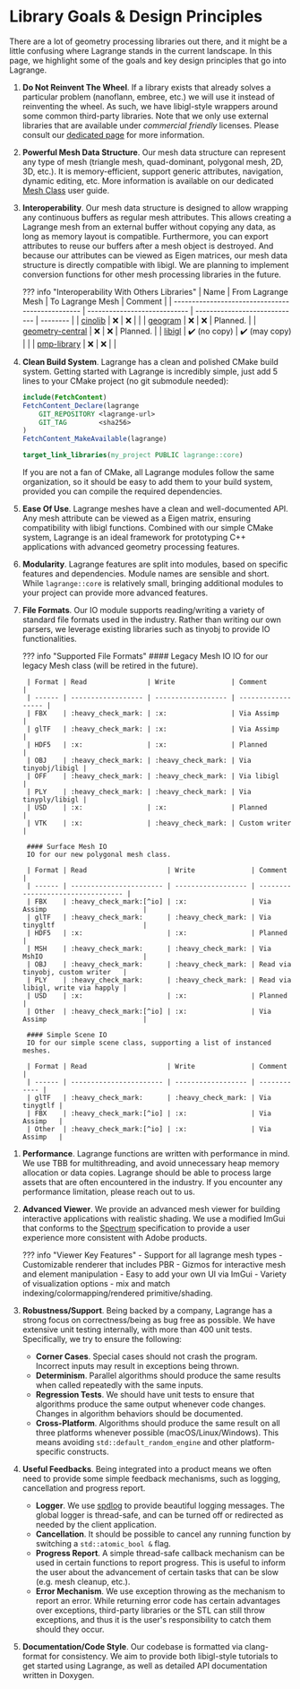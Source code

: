 # Library Goals & Design Principles

There are a lot of geometry processing libraries out there, and it might be a little confusing where
Lagrange stands in the current landscape. In this page, we highlight some of the goals and key
design principles that go into Lagrange.

1. **Do Not Reinvent The Wheel**. If a library exists that already solves a particular problem
   (nanoflann, embree, etc.) we will use it instead of reinventing the wheel. As such, we have
   libigl-style wrappers around some common third-party libraries. Note that we only use external
   libraries that are available under *commercial friendly* licenses. Please consult our [dedicated
   page](third-party.md) for more information.

2. **Powerful Mesh Data Structure**. Our mesh data structure can represent any type of mesh
   (triangle mesh, quad-dominant, polygonal mesh, 2D, 3D, etc.). It is memory-efficient, support
   generic attributes, navigation, dynamic editing, etc. More information is available on our
   dedicated [Mesh Class](user/core/mesh.md) user guide.

3. **Interoperability**. Our mesh data structure is designed to allow wrapping any continuous
   buffers as regular mesh attributes. This allows creating a Lagrange mesh from an external buffer
   without copying any data, as long as memory layout is compatible. Furthermore, you can export
   attributes to reuse our buffers after a mesh object is destroyed. And because our attributes can
   be viewed as Eigen matrices, our mesh data structure is directly compatible with libigl. We are
   planning to implement conversion functions for other mesh processing libraries in the future.

    ??? info "Interoperability With Others Libraries"
        | Name                                             | From Lagrange Mesh           | To Lagrange Mesh              | Comment  |
        | ------------------------------------------------ | ---------------------------- | ----------------------------- | -------- |
        | [cinolib](https://github.com/mlivesu/cinolib)    | :x:                          | :x:                           |          |
        | [geogram](https://github.com/BrunoLevy/geogram)  | :x:                          | :x:                           | Planned. |
        | [geometry-central](http://geometry-central.net/) | :x:                          | :x:                           | Planned. |
        | [libigl](https://libigl.github.io/)              | :heavy_check_mark: (no copy) | :heavy_check_mark: (may copy) |          |
        | [pmp-library](http://www.pmp-library.org/)       | :x:                          | :x:                           |          |

4. **Clean Build System**. Lagrange has a clean and polished CMake build system. Getting started
   with Lagrange is incredibly simple, just add 5 lines to your CMake project (no git submodule
   needed):

    ```cmake
    include(FetchContent)
    FetchContent_Declare(lagrange
        GIT_REPOSITORY <lagrange-url>
        GIT_TAG        <sha256>
    )
    FetchContent_MakeAvailable(lagrange)

    target_link_libraries(my_project PUBLIC lagrange::core)
    ```

    If you are not a fan of CMake, all Lagrange modules follow the same organization, so it should
    be easy to add them to your build system, provided you can compile the required dependencies.

5. **Ease Of Use**. Lagrange meshes have a clean and well-documented API. Any mesh attribute can be
   viewed as a Eigen matrix, ensuring compatibility with libigl functions. Combined with our simple
   CMake system, Lagrange is an ideal framework for prototyping C++ applications with advanced
   geometry processing features.

6. **Modularity**. Lagrange features are split into modules, based on specific features and
   dependencies. Module names are sensible and short. While `lagrange::core` is relatively small,
   bringing additional modules to your project can provide more advanced features.

7. **File Formats**. Our IO module supports reading/writing a variety of standard file formats used
   in the industry. Rather than writing our own parsers, we leverage existing libraries such as
   tinyobj to provide IO functionalities.

    ??? info "Supported File Formats"
        #### Legacy Mesh IO
        IO for our legacy Mesh class (will be retired in the future).

        | Format | Read               | Write              | Comment            |
        | ------ | ------------------ | ------------------ | ------------------ |
        | FBX    | :heavy_check_mark: | :x:                | Via Assimp         |
        | glTF   | :heavy_check_mark: | :x:                | Via Assimp         |
        | HDF5   | :x:                | :x:                | Planned            |
        | OBJ    | :heavy_check_mark: | :heavy_check_mark: | Via tinyobj/libigl |
        | OFF    | :heavy_check_mark: | :heavy_check_mark: | Via libigl         |
        | PLY    | :heavy_check_mark: | :heavy_check_mark: | Via tinyply/libigl |
        | USD    | :x:                | :x:                | Planned            |
        | VTK    | :x:                | :heavy_check_mark: | Custom writer      |

        #### Surface Mesh IO
        IO for our new polygonal mesh class.

        | Format | Read                    | Write              | Comment                           |
        | ------ | ----------------------- | ------------------ | --------------------------------- |
        | FBX    | :heavy_check_mark:[^io] | :x:                | Via Assimp                        |
        | glTF   | :heavy_check_mark:      | :heavy_check_mark: | Via tinygltf                      |
        | HDF5   | :x:                     | :x:                | Planned                           |
        | MSH    | :heavy_check_mark:      | :heavy_check_mark: | Via MshIO                         |
        | OBJ    | :heavy_check_mark:      | :heavy_check_mark: | Read via tinyobj, custom writer   |
        | PLY    | :heavy_check_mark:      | :heavy_check_mark: | Read via libigl, write via happly |
        | USD    | :x:                     | :x:                | Planned                           |
        | Other  | :heavy_check_mark:[^io] | :x:                | Via Assimp                        |

        #### Simple Scene IO
        IO for our simple scene class, supporting a list of instanced meshes.

        | Format | Read                    | Write              | Comment      |
        | ------ | ----------------------- | ------------------ | ------------ |
        | glTF   | :heavy_check_mark:      | :heavy_check_mark: | Via tinygtlf |
        | FBX    | :heavy_check_mark:[^io] | :x:                | Via Assimp   |
        | Other  | :heavy_check_mark:[^io] | :x:                | Via Assimp   |

[^io]: Requires Assimp to be enabled.

1. **Performance**. Lagrange functions are written with performance in mind. We use TBB for
   multithreading, and avoid unnecessary heap memory allocation or data copies. Lagrange should be
   able to process large assets that are often encountered in the industry. If you encounter any
   performance limitation, please reach out to us.

2. **Advanced Viewer**. We provide an advanced mesh viewer for building interactive applications with realistic shading. We use a modified ImGui that conforms to the [Spectrum](https://spectrum.adobe.com/) specification to provide a user experience more consistent with Adobe products.

    ??? info "Viewer Key Features"
        - Support for all lagrange mesh types
        - Customizable renderer that includes PBR
        - Gizmos for interactive mesh and element manipulation
        - Easy to add your own UI via ImGui
        - Variety of visualization options - mix and match indexing/colormapping/rendered primitive/shading.

10. **Robustness/Support**. Being backed by a company, Lagrange has a strong focus on correctness/being as bug free as possible. We have extensive unit testing internally, with more than 400 unit tests. Specifically, we try to ensure the following:
    - **Corner Cases**. Special cases should not crash the program. Incorrect inputs may result in exceptions being thrown.
    - **Determinism**. Parallel algorithms should produce the same results when called repeatedly with the same inputs.
    - **Regression Tests**. We should have unit tests to ensure that algorithms produce the same output whenever code changes. Changes in algorithm behaviors should be documented.
    - **Cross-Platform**. Algorithms should produce the same result on all three platforms whenever possible (macOS/Linux/Windows). This means avoiding `std::default_random_engine` and other platform-specific constructs.
11. **Useful Feedbacks**. Being integrated into a product means we often need to provide some simple feedback mechanisms, such as logging, cancellation and progress report.
    - **Logger**. We use [spdlog](https://github.com/gabime/spdlog) to provide beautiful logging messages. The global logger is thread-safe, and can be turned off or redirected as needed by the client application.
    - **Cancellation**. It should be possible to cancel any running function by switching a `std::atomic_bool &` flag.
    - **Progress Report**. A simple thread-safe callback mechanism can be used in certain functions to report progress. This is useful to inform the user about the advancement of certain tasks that can be slow (e.g. mesh cleanup, etc.).
    - **Error Mechanism**. We use exception throwing as the mechanism to report an error. While returning error code has certain advantages over exceptions, third-party libraries or the STL can still throw exceptions, and thus it is the user's responsibility to catch them should they occur.
12. **Documentation/Code Style**. Our codebase is formatted via clang-format for consistency. We aim to provide both libigl-style tutorials to get started using Lagrange, as well as detailed API documentation written in Doxygen.

